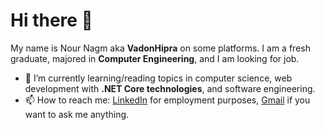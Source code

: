 # Hi there 👋
My name is Nour Nagm aka **VadonHipra** on some platforms. I am a fresh graduate, majored in **Computer Engineering**, and I am looking for job.


- 🌱 I’m currently learning/reading topics in computer science, web development with **.NET Core technologies**, and software engineering.
- 📫 How to reach me: [LinkedIn](http://linkedin.com/in/nour-nagm/) for employment purposes, [Gmail](mailto:nournagm97@gmail.com) if you want to ask me anything.

<!--
**nour-nagm/nour-nagm** is a ✨ _special_ ✨ repository because its `README.md` (this file) appears on your GitHub profile.

Here are some ideas to get you started:

- 🔭 I’m currently working on ...
- 🌱 I’m currently learning ...
- 👯 I’m looking to collaborate on ...
- 🤔 I’m looking for help with ...
- 💬 Ask me about ...
- 📫 How to reach me: ...
- 😄 Pronouns: ...
- ⚡ Fun fact: ...
-->
